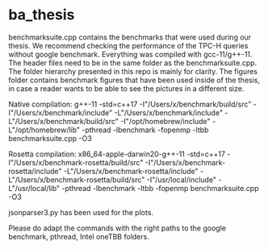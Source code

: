 # ba_thesis

benchmarksuite.cpp contains the benchmarks that were used during our thesis. We recommend checking the performance of the TPC-H queries without google benchmark.
Everything was compiled with gcc-11/g++-11.
The header files need to be in the same folder as the benchmarksuite.cpp. The folder hierarchy presented in this repo is mainly for clarity.
The figures folder contains benchmark figures that have been used inside of the thesis, in case a reader wants to be able to see the pictures in a different size.



Native compilation:
g++-11 -std=c++17 -I"/Users/x/benchmark/build/src" -I"/Users/x/benchmark/include" -L"/Users/x/benchmark/include" -L"/Users/x/benchmark/build/src" -I"/opt/homebrew/include" -L"/opt/homebrew/lib" -pthread -lbenchmark -fopenmp -ltbb benchmarksuite.cpp -O3

Rosetta compilation:
x86_64-apple-darwin20-g++-11 -std=c++17 -I"/Users/x/benchmark-rosetta/build/src" -I"/Users/x/benchmark-rosetta/include" -L"/Users/x/benchmark-rosetta/include" -L"/Users/x/benchmark-rosetta/build/src" -I"/usr/local/include" -L"/usr/local/lib" -pthread -lbenchmark -ltbb -fopenmp benchmarksuite.cpp -O3


jsonparser3.py has been used for the plots.



Please do adapt the commands with the right paths to the google benchmark, pthread, Intel oneTBB folders. 
